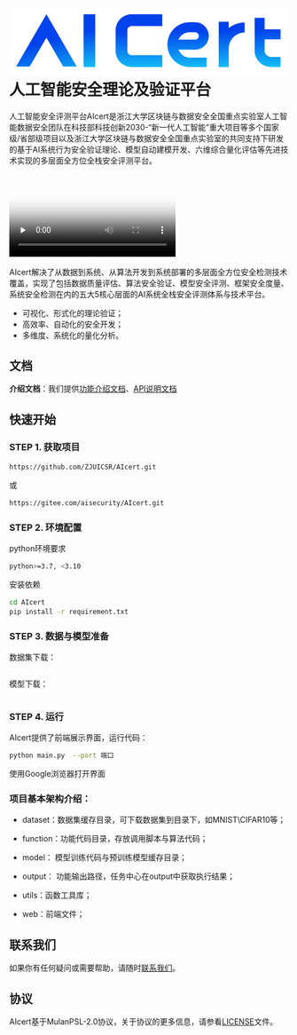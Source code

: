 
# ![AIcert](web/static/img/logo.svg)人工智能安全理论及验证平台
人工智能安全评测平台AIcert是浙江大学区块链与数据安全全国重点实验室人工智能数据安全团队在科技部科技创新2030-“新一代人工智能”重大项目等多个国家级/省部级项目以及浙江大学区块链与数据安全全国重点实验室的共同支持下研发的基于AI系统行为安全验证理论、模型自动建模开发、六维综合量化评估等先进技术实现的多层面全方位全栈安全评测平台。

<video id="video" controls="" preload="none" poster="封面">
      <source id="mp4" src="web/static/img/architecture.mp4" type="video/mp4">
</video>
<!-- ![Architecture](web/static/img/architecture.mp4) -->

AIcert解决了从数据到系统、从算法开发到系统部署的多层面全方位安全检测技术覆盖，实现了包括数据质量评估、算法安全验证、模型安全评测、框架安全度量、系统安全检测在内的五大5核心层面的AI系统全栈安全评测体系与技术平台。

- 可视化、形式化的理论验证；
- 高效率、自动化的安全开发；
- 多维度、系统化的量化分析。

## 文档

**介绍文档**：我们提供[功能介绍文档](https://github.com/ZJUICSR/AIcert/blob/main/web/static/pdf/AI%E5%B9%B3%E5%8F%B0%E4%BB%8B%E7%BB%8D%E6%96%87%E6%A1%A3v8.pdf)、[API说明文档](https://n1nltex7w5.feishu.cn/docx/LbN2dsyYZo4jn9xCMm5c3HEdnSf?from=from_copylink)

## 快速开始

<!-- ### 平台整体部署 -->
### STEP 1. 获取项目
```bash
https://github.com/ZJUICSR/AIcert.git
``` 
或
```bash
https://gitee.com/aisecurity/AIcert.git
``` 
### STEP 2. 环境配置
python环境要求
```bash
python>=3.7, <3.10
```
安装依赖
```bash
cd AIcert
pip install -r requirement.txt
```

### STEP 3. 数据与模型准备
数据集下载：
```bash

```

模型下载：
```bash

```

### STEP 4. 运行

AIcert提供了前端展示界面，运行代码：
```bash
python main.py  --port 端口
```
使用Google浏览器打开界面


 ### 项目基本架构介绍：
 <!-- - config: web运行时的设置（不需要管）   -->
<!-- - logs: 日志存储文件，暂时没做   -->
 - dataset：数据集缓存目录，可下载数据集到目录下，如MNIST\CIFAR10等；

 - function：功能代码目录，存放调用脚本与算法代码；

 - model： 模型训练代码与预训练模型缓存目录；

 - output： 功能输出路径，任务中心在output中获取执行结果；

 - utils：函数工具库； 

 - web：前端文件；  

<!-- ### web目录：

static 为静态目录，其下的所有文件在整个flask框架启动后，前端都可以访问到，flask也可以自行指定static目录  
templates：存储所有的前端html页面  
view：后台与前端的接口，每个python文件为一个蓝图，在flask生成时需要进行注册。 -->

## 联系我们
如果你有任何疑问或需要帮助，请随时[联系我们](zju.aicert@gmail.com)。

## 协议
AIcert基于MulanPSL-2.0协议，关于协议的更多信息，请参看[LICENSE](https://github.com/ZJUICSR/AIcert/blob/main/LICENSE)文件。